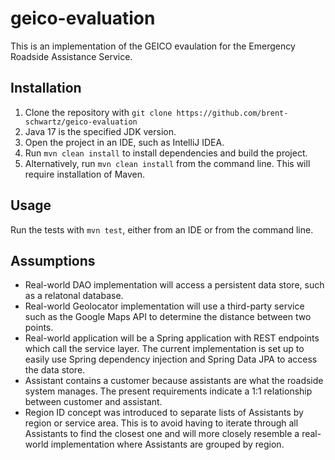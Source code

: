 # geico-evaluation
This is an implementation of the GEICO evaulation for the Emergency Roadside Assistance Service.

## Installation
1. Clone the repository with `git clone https://github.com/brent-schwartz/geico-evaluation`
2. Java 17 is the specified JDK version.
3. Open the project in an IDE, such as IntelliJ IDEA.
4. Run `mvn clean install` to install dependencies and build the project.
5. Alternatively, run `mvn clean install` from the command line.  This will require installation of Maven.

## Usage
Run the tests with `mvn test`, either from an IDE or from the command line.

## Assumptions

- Real-world DAO implementation will access a persistent data store, such as a relatonal database.
- Real-world Geolocator implementation will use a third-party service such as the Google Maps API to determine the distance between two points.
- Real-world application will be a Spring application with REST endpoints which call the service layer.  The current implementation is set up to easily use Spring dependency injection
and Spring Data JPA to access the data store.
- Assistant contains a customer because assistants are what the roadside system manages.  The present requirements indicate a 1:1 relationship between customer and assistant.
- Region ID concept was introduced to separate lists of Assistants by region or service area. 
This is to avoid having to iterate through all Assistants to find the closest one and will more closely resemble
a real-world implementation where Assistants are grouped by region.
